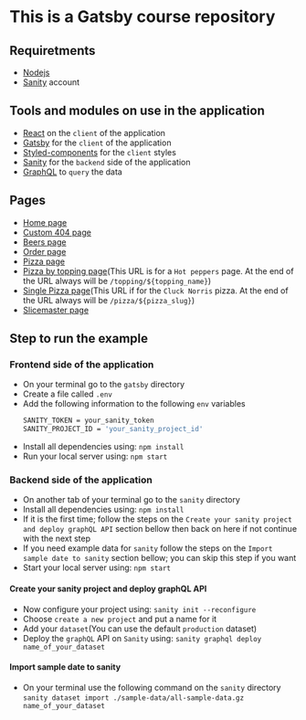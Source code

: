 # This is a Gatsby course repository

## Requiretments

- [Nodejs](https://nodejs.org/en/)
- [Sanity](https://www.sanity.io/) account

## Tools and modules on use in the application

- [React](https://reactjs.org/) on the `client` of the application
- [Gatsby](https://www.gatsbyjs.com/) for the `client` of the application
- [Styled-components](https://styled-components.com/) for the `client` styles
- [Sanity](https://www.sanity.io/) for the `backend` side of the application
- [GraphQL](https://graphql.org/) to `query` the data

## Pages

- [Home page](http://localhost:8000/)
- [Custom 404 page](http://localhost:8000/anything_that_does_not_exists)
- [Beers page](http://localhost:8000/beers)
- [Order page](http://localhost:8000/order)
- [Pizza page](http://localhost:8000/pizzas)
- [Pizza by topping page](http://localhost:8000/topping/Hot%20Peppers)(This URL is for a `Hot peppers` page. At the end of the URL always will be `/topping/${topping_name}`)
- [Single Pizza page](http://localhost:8000/pizza/cluck-norris)(This URL if for the `Cluck Norris` pizza. At the end of the URL always will be `/pizza/${pizza_slug}`)
- [Slicemaster page](http://localhost:8000/slicemaster)

## Step to run the example

### Frontend side of the application

- On your terminal go to the `gatsby` directory
- Create a file called `.env`
- Add the following information to the following `env` variables
  ```bash
  SANITY_TOKEN = your_sanity_token
  SANITY_PROJECT_ID = 'your_sanity_project_id'
  ```
- Install all dependencies using: `npm install`
- Run your local server using: `npm start`

### Backend side of the application

- On another tab of your terminal go to the `sanity` directory
- Install all dependencies using: `npm install`
- If it is the first time; follow the steps on the `Create your sanity project and deploy graphQL API` section bellow then back on here if not continue with the next step
- If you need example data for `sanity` follow the steps on the `Import sample date to sanity` section bellow; you can skip this step if you want
- Start your local server using: `npm start`

#### Create your sanity project and deploy graphQL API

- Now configure your project using: `sanity init --reconfigure`
- Choose `create a new project` and put a name for it
- Add your `dataset`(You can use the default `production` dataset)
- Deploy the `graphQL` API on `Sanity` using:
  `sanity graphql deploy name_of_your_dataset`

#### Import sample date to sanity

- On your terminal use the following command on the `sanity` directory
  `sanity dataset import ./sample-data/all-sample-data.gz name_of_your_dataset`
